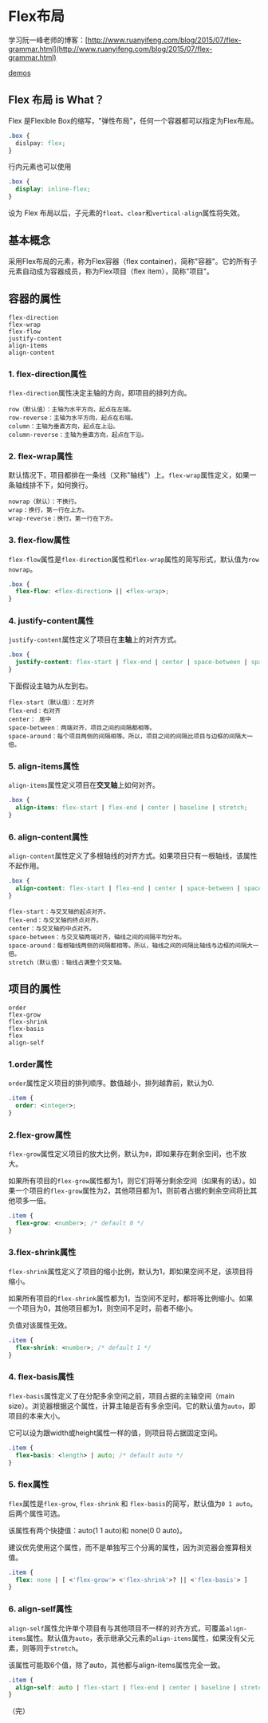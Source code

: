 # Flex布局

学习阮一峰老师的博客：[http://www.ruanyifeng.com/blog/2015/07/flex-grammar.html](http://www.ruanyifeng.com/blog/2015/07/flex-grammar.html)

[demos](https://fackin.github.io/example/flexBoxDemos/index)

## Flex 布局 is What？

Flex 是Flexible Box的缩写，"弹性布局"，任何一个容器都可以指定为Flex布局。

```css
.box {
  dislpay: flex;
}
```

行内元素也可以使用

```css
.box {
  display: inline-flex;
}
```

设为 Flex 布局以后，子元素的`float`、`clear`和`vertical-align`属性将失效。

## 基本概念

采用Flex布局的元素，称为Flex容器（flex container)，简称"容器"。它的所有子元素自动成为容器成员，称为Flex项目（flex item），简称"项目"。

## 容器的属性

```
flex-direction
flex-wrap
flex-flow
justify-content
align-items
align-content
```

### 1. flex-direction属性

`flex-direction`属性决定主轴的方向，即项目的排列方向。

```
row（默认值）：主轴为水平方向，起点在左端。
row-reverse：主轴为水平方向，起点在右端。
column：主轴为垂直方向，起点在上沿。
column-reverse：主轴为垂直方向，起点在下沿。
```

### 2. flex-wrap属性

默认情况下，项目都排在一条线（又称"轴线"）上。`flex-wrap`属性定义，如果一条轴线排不下，如何换行。

```
nowrap（默认）：不换行。
wrap：换行，第一行在上方。
wrap-reverse：换行，第一行在下方。
```

### 3. flex-flow属性

`flex-flow`属性是`flex-direction`属性和`flex-wrap`属性的简写形式，默认值为`row nowrap`。

```css
.box {
  flex-flow: <flex-direction> || <flex-wrap>;
}
```

### 4.  justify-content属性

`justify-content`属性定义了项目在**主轴**上的对齐方式。

```css
.box {
  justify-content: flex-start | flex-end | center | space-between | space-around;
}
```

下面假设主轴为从左到右。

```
flex-start（默认值）：左对齐
flex-end：右对齐
center： 居中
space-between：两端对齐，项目之间的间隔都相等。
space-around：每个项目两侧的间隔相等。所以，项目之间的间隔比项目与边框的间隔大一倍。
```

### 5. align-items属性

`align-items`属性定义项目在**交叉轴**上如何对齐。

```css
.box {
  align-items: flex-start | flex-end | center | baseline | stretch;
}

```

### 6. align-content属性

`align-content`属性定义了多根轴线的对齐方式。如果项目只有一根轴线，该属性不起作用。

```css
.box {
  align-content: flex-start | flex-end | center | space-between | space-around | stretch;
}

```

```
flex-start：与交叉轴的起点对齐。
flex-end：与交叉轴的终点对齐。
center：与交叉轴的中点对齐。
space-between：与交叉轴两端对齐，轴线之间的间隔平均分布。
space-around：每根轴线两侧的间隔都相等。所以，轴线之间的间隔比轴线与边框的间隔大一倍。
stretch（默认值）：轴线占满整个交叉轴。

```



## 项目的属性

```
order
flex-grow
flex-shrink
flex-basis
flex
align-self

```

### 1.order属性

`order`属性定义项目的排列顺序。数值越小，排列越靠前，默认为0.

```css
.item {
  order: <integer>;
}

```

### 2.flex-grow属性

`flex-grow`属性定义项目的放大比例，默认为`0`，即如果存在剩余空间，也不放大。

如果所有项目的`flex-grow`属性都为1，则它们将等分剩余空间（如果有的话）。如果一个项目的`flex-grow`属性为2，其他项目都为1，则前者占据的剩余空间将比其他项多一倍。

```css
.item {
  flex-grow: <number>; /* default 0 */
}

```

### 3.flex-shrink属性

`flex-shrink`属性定义了项目的缩小比例，默认为1，即如果空间不足，该项目将缩小。

如果所有项目的`flex-shrink`属性都为1，当空间不足时，都将等比例缩小。如果一个项目为0，其他项目都为1，则空间不足时，前者不缩小。

负值对该属性无效。

```css
.item {
  flex-shrink: <number>; /* default 1 */
}

```

### 4. flex-basis属性

`flex-basis`属性定义了在分配多余空间之前，项目占据的主轴空间（main size）。浏览器根据这个属性，计算主轴是否有多余空间。它的默认值为`auto`，即项目的本来大小。

它可以设为跟width或height属性一样的值，则项目将占据固定空间。

```css
.item {
  flex-basis: <length> | auto; /* default auto */
}

```

### 5. flex属性

`flex`属性是`flex-grow`, `flex-shrink` 和 `flex-basis`的简写，默认值为`0 1 auto`。后两个属性可选。

该属性有两个快捷值：auto(1 1 auto)和 none(0 0 auto)。

建议优先使用这个属性，而不是单独写三个分离的属性，因为浏览器会推算相关值。

```css
.item {
  flex: none | [ <'flex-grow'> <'flex-shrink'>? || <'flex-basis'> ]
}

```

### 6. align-self属性

`align-self`属性允许单个项目有与其他项目不一样的对齐方式，可覆盖`align-items`属性。默认值为`auto`，表示继承父元素的`align-items`属性，如果没有父元素，则等同于`stretch`。

该属性可能取6个值，除了auto，其他都与align-items属性完全一致。

```css
.item {
  align-self: auto | flex-start | flex-end | center | baseline | stretch;
}

```



（完）